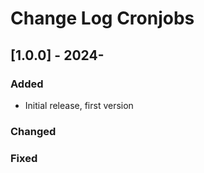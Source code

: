 # Change Log Cronjobs


## [1.0.0] - 2024-

### Added

- Initial release, first version

### Changed

### Fixed
